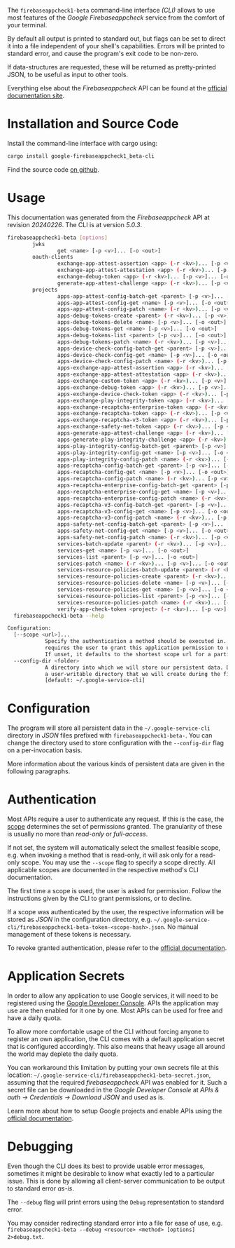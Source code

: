 <!---
DO NOT EDIT !
This file was generated automatically from 'src/generator/templates/cli/README.md.mako'
DO NOT EDIT !
-->
The `firebaseappcheck1-beta` command-line interface *(CLI)* allows to use most features of the *Google Firebaseappcheck* service from the comfort of your terminal.

By default all output is printed to standard out, but flags can be set to direct it into a file independent of your shell's
capabilities. Errors will be printed to standard error, and cause the program's exit code to be non-zero.

If data-structures are requested, these will be returned as pretty-printed JSON, to be useful as input to other tools.

Everything else about the *Firebaseappcheck* API can be found at the
[official documentation site](https://firebase.google.com/docs/app-check).

# Installation and Source Code

Install the command-line interface with cargo using:

```bash
cargo install google-firebaseappcheck1_beta-cli
```

Find the source code [on github](https://github.com/Byron/google-apis-rs/tree/main/gen/firebaseappcheck1_beta-cli).

# Usage

This documentation was generated from the *Firebaseappcheck* API at revision *20240226*. The CLI is at version *5.0.3*.

```bash
firebaseappcheck1-beta [options]
        jwks
                get <name> [-p <v>]... [-o <out>]
        oauth-clients
                exchange-app-attest-assertion <app> (-r <kv>)... [-p <v>]... [-o <out>]
                exchange-app-attest-attestation <app> (-r <kv>)... [-p <v>]... [-o <out>]
                exchange-debug-token <app> (-r <kv>)... [-p <v>]... [-o <out>]
                generate-app-attest-challenge <app> (-r <kv>)... [-p <v>]... [-o <out>]
        projects
                apps-app-attest-config-batch-get <parent> [-p <v>]... [-o <out>]
                apps-app-attest-config-get <name> [-p <v>]... [-o <out>]
                apps-app-attest-config-patch <name> (-r <kv>)... [-p <v>]... [-o <out>]
                apps-debug-tokens-create <parent> (-r <kv>)... [-p <v>]... [-o <out>]
                apps-debug-tokens-delete <name> [-p <v>]... [-o <out>]
                apps-debug-tokens-get <name> [-p <v>]... [-o <out>]
                apps-debug-tokens-list <parent> [-p <v>]... [-o <out>]
                apps-debug-tokens-patch <name> (-r <kv>)... [-p <v>]... [-o <out>]
                apps-device-check-config-batch-get <parent> [-p <v>]... [-o <out>]
                apps-device-check-config-get <name> [-p <v>]... [-o <out>]
                apps-device-check-config-patch <name> (-r <kv>)... [-p <v>]... [-o <out>]
                apps-exchange-app-attest-assertion <app> (-r <kv>)... [-p <v>]... [-o <out>]
                apps-exchange-app-attest-attestation <app> (-r <kv>)... [-p <v>]... [-o <out>]
                apps-exchange-custom-token <app> (-r <kv>)... [-p <v>]... [-o <out>]
                apps-exchange-debug-token <app> (-r <kv>)... [-p <v>]... [-o <out>]
                apps-exchange-device-check-token <app> (-r <kv>)... [-p <v>]... [-o <out>]
                apps-exchange-play-integrity-token <app> (-r <kv>)... [-p <v>]... [-o <out>]
                apps-exchange-recaptcha-enterprise-token <app> (-r <kv>)... [-p <v>]... [-o <out>]
                apps-exchange-recaptcha-token <app> (-r <kv>)... [-p <v>]... [-o <out>]
                apps-exchange-recaptcha-v3-token <app> (-r <kv>)... [-p <v>]... [-o <out>]
                apps-exchange-safety-net-token <app> (-r <kv>)... [-p <v>]... [-o <out>]
                apps-generate-app-attest-challenge <app> (-r <kv>)... [-p <v>]... [-o <out>]
                apps-generate-play-integrity-challenge <app> (-r <kv>)... [-p <v>]... [-o <out>]
                apps-play-integrity-config-batch-get <parent> [-p <v>]... [-o <out>]
                apps-play-integrity-config-get <name> [-p <v>]... [-o <out>]
                apps-play-integrity-config-patch <name> (-r <kv>)... [-p <v>]... [-o <out>]
                apps-recaptcha-config-batch-get <parent> [-p <v>]... [-o <out>]
                apps-recaptcha-config-get <name> [-p <v>]... [-o <out>]
                apps-recaptcha-config-patch <name> (-r <kv>)... [-p <v>]... [-o <out>]
                apps-recaptcha-enterprise-config-batch-get <parent> [-p <v>]... [-o <out>]
                apps-recaptcha-enterprise-config-get <name> [-p <v>]... [-o <out>]
                apps-recaptcha-enterprise-config-patch <name> (-r <kv>)... [-p <v>]... [-o <out>]
                apps-recaptcha-v3-config-batch-get <parent> [-p <v>]... [-o <out>]
                apps-recaptcha-v3-config-get <name> [-p <v>]... [-o <out>]
                apps-recaptcha-v3-config-patch <name> (-r <kv>)... [-p <v>]... [-o <out>]
                apps-safety-net-config-batch-get <parent> [-p <v>]... [-o <out>]
                apps-safety-net-config-get <name> [-p <v>]... [-o <out>]
                apps-safety-net-config-patch <name> (-r <kv>)... [-p <v>]... [-o <out>]
                services-batch-update <parent> (-r <kv>)... [-p <v>]... [-o <out>]
                services-get <name> [-p <v>]... [-o <out>]
                services-list <parent> [-p <v>]... [-o <out>]
                services-patch <name> (-r <kv>)... [-p <v>]... [-o <out>]
                services-resource-policies-batch-update <parent> (-r <kv>)... [-p <v>]... [-o <out>]
                services-resource-policies-create <parent> (-r <kv>)... [-p <v>]... [-o <out>]
                services-resource-policies-delete <name> [-p <v>]... [-o <out>]
                services-resource-policies-get <name> [-p <v>]... [-o <out>]
                services-resource-policies-list <parent> [-p <v>]... [-o <out>]
                services-resource-policies-patch <name> (-r <kv>)... [-p <v>]... [-o <out>]
                verify-app-check-token <project> (-r <kv>)... [-p <v>]... [-o <out>]
  firebaseappcheck1-beta --help

Configuration:
  [--scope <url>]...
            Specify the authentication a method should be executed in. Each scope
            requires the user to grant this application permission to use it.
            If unset, it defaults to the shortest scope url for a particular method.
  --config-dir <folder>
            A directory into which we will store our persistent data. Defaults to
            a user-writable directory that we will create during the first invocation.
            [default: ~/.google-service-cli]

```

# Configuration

The program will store all persistent data in the `~/.google-service-cli` directory in *JSON* files prefixed with `firebaseappcheck1-beta-`.  You can change the directory used to store configuration with the `--config-dir` flag on a per-invocation basis.

More information about the various kinds of persistent data are given in the following paragraphs.

# Authentication

Most APIs require a user to authenticate any request. If this is the case, the [scope][scopes] determines the 
set of permissions granted. The granularity of these is usually no more than *read-only* or *full-access*.

If not set, the system will automatically select the smallest feasible scope, e.g. when invoking a
method that is read-only, it will ask only for a read-only scope. 
You may use the `--scope` flag to specify a scope directly. 
All applicable scopes are documented in the respective method's CLI documentation.

The first time a scope is used, the user is asked for permission. Follow the instructions given 
by the CLI to grant permissions, or to decline.

If a scope was authenticated by the user, the respective information will be stored as *JSON* in the configuration
directory, e.g. `~/.google-service-cli/firebaseappcheck1-beta-token-<scope-hash>.json`. No manual management of these tokens
is necessary.

To revoke granted authentication, please refer to the [official documentation][revoke-access].

# Application Secrets

In order to allow any application to use Google services, it will need to be registered using the 
[Google Developer Console][google-dev-console]. APIs the application may use are then enabled for it
one by one. Most APIs can be used for free and have a daily quota.

To allow more comfortable usage of the CLI without forcing anyone to register an own application, the CLI
comes with a default application secret that is configured accordingly. This also means that heavy usage
all around the world may deplete the daily quota.

You can workaround this limitation by putting your own secrets file at this location: 
`~/.google-service-cli/firebaseappcheck1-beta-secret.json`, assuming that the required *firebaseappcheck* API 
was enabled for it. Such a secret file can be downloaded in the *Google Developer Console* at 
*APIs & auth -> Credentials -> Download JSON* and used as is.

Learn more about how to setup Google projects and enable APIs using the [official documentation][google-project-new].


# Debugging

Even though the CLI does its best to provide usable error messages, sometimes it might be desirable to know
what exactly led to a particular issue. This is done by allowing all client-server communication to be 
output to standard error *as-is*.

The `--debug` flag will print errors using the `Debug` representation to standard error.

You may consider redirecting standard error into a file for ease of use, e.g. `firebaseappcheck1-beta --debug <resource> <method> [options] 2>debug.txt`.


[scopes]: https://developers.google.com/+/api/oauth#scopes
[revoke-access]: http://webapps.stackexchange.com/a/30849
[google-dev-console]: https://console.developers.google.com/
[google-project-new]: https://developers.google.com/console/help/new/
